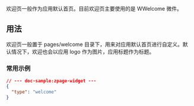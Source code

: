 欢迎页一般作为应用默认首页。目前欢迎页主要使用的是 WWelcome 微件。

## 用法

欢迎页一般置于 pages/welcome 目录下，用来对应用默认首页进行自定义。默认情况下，欢迎也会以应用 logo 作为图片，应用标题作为标题。

### 常用示例

```json
// --- doc-sample:zpage-widget ---
{
  "type": "welcome"
}
```
